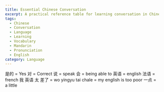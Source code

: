```yaml
---
title: Essential Chinese Conversation
excerpt: A practical reference table for learning conversation in Chinese, with characters, pinyin, and pronunciation.
tags:
  - Chinese
  - Conversation
  - Language
  - Learning
  - Vocabulary
  - Mandarin
  - Pronunciation
  - English
category: Language
---
```

是的 = Yes
对 = Correct
说 = speak
会 = being able to 
英语 = english
法语 = french
我 英语 太 差了 = wo yingyu tai chale = my english is too poor
一点 = a little